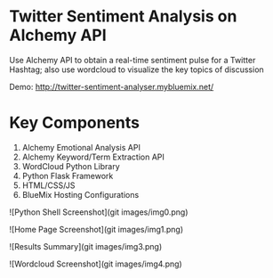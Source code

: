 <h1> Twitter Sentiment Analysis on Alchemy API </h1>

Use Alchemy API to obtain a real-time sentiment pulse for a Twitter Hashtag; also use wordcloud to visualize the key topics of discussion

Demo: http://twitter-sentiment-analyser.mybluemix.net/

<h1> Key Components </h1>

1. Alchemy Emotional Analysis API
2. Alchemy Keyword/Term Extraction API
3. WordCloud Python Library
4. Python Flask Framework
5. HTML/CSS/JS
6. BlueMix Hosting Configurations

![Python Shell Screenshot](git images/img0.png)   

![Home Page Screenshot](git images/img1.png)   

![Results Summary](git images/img3.png)   

![Wordcloud Screenshot](git images/img4.png)   
